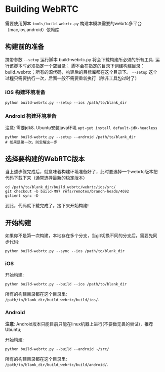 # Building WebRTC

需要使用脚本 `tools/build-webrtc.py` 构建本模块需要的webrtc多平台（mac,ios,android）依赖库

## 构建前的准备

携带参数 `--setup` 运行脚本 build-webrtc.py 将会下载构建所必须的所有工具. 
运行该脚本时必须指定一个空目录； 
脚本会在指定的目录下创建构建目录：build_webrtc；所有的源代码，构建后的目标库都在这个目录下。
`--setup` 这个过程只需要执行一次，后面一般不需要重新执行（除非工具包过时了）

### iOS 构建环境准备

```
python build-webrtc.py --setup --ios /path/to/blank_dir
```

### Android 构建环境准备

注意: 需要jdk8. Ubuntu安装java环境 `apt-get install default-jdk-headless`

```
python build-webrtc.py --setup --android /path/to/blank_dir
# 如果是第一次，则忽略这一步
```

## 选择要构建的WebRTC版本
当上述步骤完成后，就意味着构建环境准备好了，此时要选择一个webrtc版本把代码下载下来（通常选择最新的稳定版本）

```
cd /path/to/blank_dir/build_webrtc/webrtc/ios/src/
git checkout -b build-M97 refs/remotes/branch-heads/4692
gclient sync -D
```
到此，代码就下载完成了，接下来开始构建!

## 开始构建
如果你不是第一次构建，本地存在多个分支，当git切换不同的分支后，需要先同步代码:
```
python build-webrtc.py --sync --ios /path/to/blank_dir
```

### iOS

开始构建:

```
python build-webrtc.py --build --ios /path/to/blank_dir
```

所有的构建目录都在这个目录里: `/path/to/blank_dir/build_webrtc/build/ios/`.

### Android

**注意**: Android版本只能目前只能在linux机器上进行(不要做无畏的尝试)，推荐Ubuntu;

开始构建:

```
python build-webrtc.py --build --android ~/src/
```
所有的构建目录都在这个目录里: `/path/to/blank_dir/build_webrtc/build/android/`.
